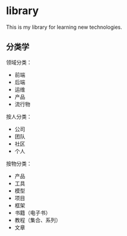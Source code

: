 # library

This is my library for learning new technologies.

## 分类学

领域分类：

* 前端
* 后端
* 运维
* 产品
* 流行物

按人分类：

* 公司
* 团队
* 社区
* 个人

按物分类：

* 产品
* 工具
* 模型
* 项目
* 框架
* 书籍（电子书）
* 教程（集合、系列）
* 文章
